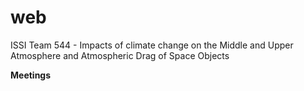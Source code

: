 # web
ISSI Team 544 - Impacts of climate change on the Middle and Upper Atmosphere and Atmospheric Drag of Space Objects


**Meetings**
